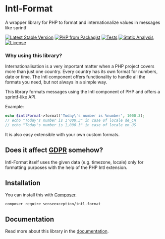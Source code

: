 # Intl-Format
A wrapper library for PHP to format and internationalize values in messages like sprintf

[![Latest Stable Version](https://poser.pugx.org/senseexception/intl-format/v/stable)](https://packagist.org/packages/senseexception/intl-format)
[![PHP from Packagist](https://img.shields.io/packagist/php-v/senseexception/intl-format.svg)](https://packagist.org/packages/senseexception/intl-format)
[![Tests](https://github.com/SenseException/intl-format/workflows/Tests/badge.svg)](https://github.com/SenseException/intl-format/actions?query=workflow%3ATests)
[![Static Analysis](https://github.com/SenseException/intl-format/workflows/Static%20Analysis/badge.svg)](https://github.com/SenseException/intl-format/actions?query=workflow%3A%22Static+Analysis%22)
[![License](https://poser.pugx.org/senseexception/intl-format/license)](https://packagist.org/packages/senseexception/intl-format)

### Why using this library?

Internationalisation is a very important matter when a PHP project covers more than just one country. Every country has
its own format for numbers, date or time. The Intl component offers functionality to handle all the formats you need,
but not always in a simple way.

This library formats messages using the Intl component of PHP and offers a sprintf-like API.

Example:

```php
echo $intlFormat->format('Today\'s number is %number', 1000.3);
// echo "Today's number is 1'000,3" in case of locale de_CH
// echo "Today's number is 1,000.3" in case of locale en_US
```

It is also easy extensible with your own custom formats.

## Does it affect [GDPR](https://www.eugdpr.org/) somehow?

Intl-Format itself uses the given data (e.g. timezone, locale) only for formatting purposes with the help of the
PHP Intl extension.

## Installation

You can install this with [Composer](https://getcomposer.org/).

```
composer require senseexception/intl-format
```

## Documentation

Read more about this library in the [documentation](http://senseexception.github.io/intl-format).
